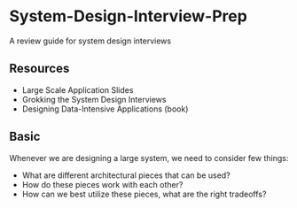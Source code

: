 # System-Design-Interview-Prep
A review guide for system design interviews

## Resources
*  Large Scale Application Slides
*  Grokking the System Design Interviews
*  Designing Data-Intensive Applications (book)


## Basic
Whenever we are designing a large system, we need to consider few things:

* What are different architectural pieces that can be used?
* How do these pieces work with each other?
* How can we best utilize these pieces, what are the right tradeoffs?




